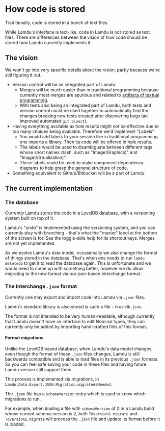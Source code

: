 # How code is stored

Traditionally, code is stored in a bunch of text files.

While Lamdu's interface is text-like, code in Lamdu is not stored as text files. There are differences between the vision of how code should be stored how Lamdu currently implements it.

## The vision

We won't go into very specific details about the vision, partly because we're still figuring it out..

* Version control will be an integrated part of Lamdu
  * Merges will be much easier than in traditional programming because currently most merges are spurious and related to [artifacts of textual programming](https://www.reddit.com/r/nosyntax/comments/6wtztz/how_textual_programming_doesnt_properly_get_the/).
  * With tests also being an integrated part of Lamdu, both tests and version control could be used together to automatically find the changes breaking new tests created after discovering bugs (an improved automated `git bisect`).
* Having everything available as hole results might not be effective due to too many choices being available. Therefore we'd implement "Labels"
  * You would add labels to your session like in traditional programming one imports a library. Then its code will be offered in hole results.
  * The labels would be used to disambiguate between different tags whose short names clash, such as "Image(Graphics)" and "Image(Virtualization)".
  * These labels could be used to make component dependency diagrams to help grasp the general structure of code.
* Something equivalent to Github/Bitbucket will be a part of Lamdu

## The current implementation

### The database

Currently Lamdu stores the code in a LevelDB database, with a versioning system built on top of it.

Lamdu's "undo" is implemented using the versioning system, and you can currently play with branching - that's what the "master" label at the bottom of the screen is for. See the toggle-able help for its shortcut keys.
Merges are not yet implemented.

As we evolve Lamdu's data model, occasionally we also change the format of things stored in the database. That's when one needs to run `lamdu deletedb` to get it to read the database again. This is unfortunate and we would need to come up with something better, however we do allow migrating to the new format via our json-based interchange format.

### The interchange `.json` format

Currently one may export and import code into Lamdu via `.json` files.

Lamdu's standard library is also stored is such a file - `freshdb.json`.

The format is not intended to be very human-readable, although currently that Lamdu doesn't have an interface to edit Nominal types, they can currently only be added by importing hand-crafted files of this format..

#### Format migrations

Unlike the LevelDB based database, when Lamdu's data model changes, even though the format of these `.json` files changes, Lamdu is still backwards compatible and is able to load files in its previous `.json` formats. So you can feel safe saving your code in these files and having future Lamdu version still support them.

This process is implemented via migrations, in `Lamdu.Data.Export.JSON.Migration.migrateAsNeeded`.

The `.json` file has a `schemaVersion` entry which is used to know which migrations to run.

For example, when loading a file with `schemaVersion` of 0 in a Lamdu build whose current schema version is 2, both `ToVersion1.migrate` and `ToVersion2.migrate` will process the `.json` file and update its format before it is loaded.